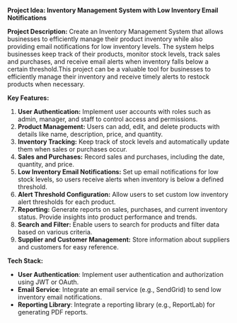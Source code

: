 **Project Idea: Inventory Management System with Low Inventory Email Notifications**

**Project Description:**
Create an Inventory Management System that allows businesses to efficiently manage their product inventory while also providing email notifications for low inventory levels. The system helps businesses keep track of their products, monitor stock levels, track sales and purchases, and receive email alerts when inventory falls below a certain threshold.This project can be a valuable tool for businesses to efficiently manage their inventory and receive timely alerts to restock products when necessary.

**Key Features:**
1. **User Authentication:** Implement user accounts with roles such as admin, manager, and staff to control access and permissions.
2. **Product Management:** Users can add, edit, and delete products with details like name, description, price, and quantity.
3. **Inventory Tracking:** Keep track of stock levels and automatically update them when sales or purchases occur.
4. **Sales and Purchases:** Record sales and purchases, including the date, quantity, and price.
5. **Low Inventory Email Notifications:** Set up email notifications for low stock levels, so users receive alerts when inventory is below a defined threshold.
6. **Alert Threshold Configuration:** Allow users to set custom low inventory alert thresholds for each product.
7. **Reporting:** Generate reports on sales, purchases, and current inventory status. Provide insights into product performance and trends.
8. **Search and Filter:** Enable users to search for products and filter data based on various criteria.
9. **Supplier and Customer Management:** Store information about suppliers and customers for easy reference.


**Tech Stack:**

- **User Authentication**: Implement user authentication and authorization using JWT or OAuth.
- **Email Service**: Integrate an email service (e.g., SendGrid) to send low inventory email notifications.
- **Reporting Library**: Integrate a reporting library (e.g., ReportLab) for generating PDF reports.

